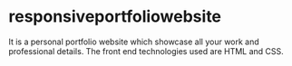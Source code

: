 # responsiveportfoliowebsite
It is a personal portfolio website which showcase all your work and professional details. The front end technologies used are HTML and CSS.
